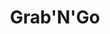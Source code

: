 ---
layout: past-project
title: Grab'N'Go
categories: projects past
permalink: /:categories/:title
order: 3
image: grab-n-go.png
---
